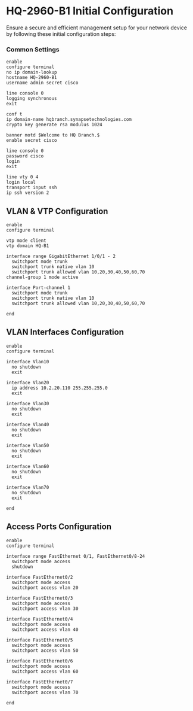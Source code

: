 # HQ-2960-B1 Initial Configuration

Ensure a secure and efficient management setup for your network device by following these initial configuration steps:

### Common Settings

```CiscoIOS
enable
configure terminal
no ip domain-lookup
hostname HQ-2960-B1
username admin secret cisco

line console 0
logging synchronous
exit

conf t
ip domain-name hqbranch.synapsetechnologies.com
crypto key generate rsa modulus 1024

banner motd $Welcome to HQ Branch.$
enable secret cisco

line console 0
password cisco
login
exit

line vty 0 4
login local
transport input ssh
ip ssh version 2
```

## VLAN & VTP Configuration

```CiscoIOS
enable
configure terminal

vtp mode client
vtp domain HQ-B1

interface range GigabitEthernet 1/0/1 - 2
  switchport mode trunk
  switchport trunk native vlan 10
  switchport trunk allowed vlan 10,20,30,40,50,60,70
channel-group 1 mode active

interface Port-channel 1
  switchport mode trunk
  switchport trunk native vlan 10
  switchport trunk allowed vlan 10,20,30,40,50,60,70

end

```

## VLAN Interfaces Configuration

```CiscoIOS
enable
configure terminal

interface Vlan10
  no shutdown
  exit

interface Vlan20
  ip address 10.2.20.110 255.255.255.0
  exit

interface Vlan30
  no shutdown
  exit

interface Vlan40
  no shutdown
  exit

interface Vlan50
  no shutdown
  exit

interface Vlan60
  no shutdown
  exit

interface Vlan70
  no shutdown
  exit

end

```

## Access Ports Configuration

```CiscoIOS
enable
configure terminal

interface range FastEthernet 0/1, FastEthernet0/8-24
  switchport mode access
  shutdown

interface FastEthernet0/2
  switchport mode access
  switchport access vlan 20

interface FastEthernet0/3
  switchport mode access
  switchport access vlan 30

interface FastEthernet0/4
  switchport mode access
  switchport access vlan 40

interface FastEthernet0/5
  switchport mode access
  switchport access vlan 50

interface FastEthernet0/6
  switchport mode access
  switchport access vlan 60

interface FastEthernet0/7
  switchport mode access
  switchport access vlan 70

end

```